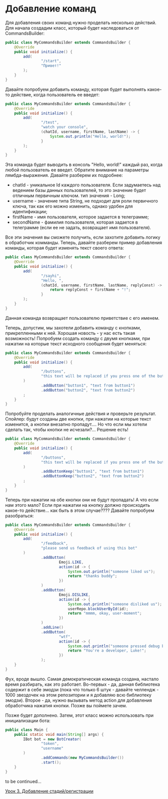 # Добавление команд

Для добавления своих команд нужно проделать несколько действий. Для начала создадим класс, который будет наследоваться от CommandsBuilder:

```java
public class MyCommandsBuilder extends CommandsBuilder {
    @Override
    public void initialize() {
        add(
                "/start", 
                "Привет!"
        );
    }
}
```

Давайте попробуем добавить команду, которая будет выполнять какое-то действие, когда пользователь ее введет:

```java
public class MyCommandsBuilder extends CommandsBuilder { 
    @Override 
    public void initialize() {
        add(
                "/test", 
                "watch your console",
                (chatId, username, firstName, lastName) -> {
                    System.out.println("Hello, world!");
                }
        );
    }
}
```

Эта команда будет выводить в консоль "Hello, world!" каждый раз, когда любой пользователь ее введет. Обратите внимание на
параметры лямбда-выражения. Давайте разберем их подробнее:

- chatId - уникальное Id каждого пользователя. Если задумаетесь над ведением базы данных пользователей, то это значение
  будет отличным первичным ключом. тип значения - Long;
- username - значение типа String, не подходит для роли первичного ключа, так как его можно изменить,
  однако удобен для идентификации;
- firstName - имя пользователя, которое задается в телеграмме;
- secondName - фамилия пользователя, которая задается в телеграмме (если ее не задать, возвращает имя пользователя).

Все эти значения вы сможете получить, если захотите добавить логику в обработчик комманды.
Теперь, давайте разберем пример добавления команды, которая будет изменять текст своего ответа:

```java
public class MyCommandsBuilder extends CommandsBuilder { 
    @Override 
    public void initialize() {
        add(
                "/sayhi", 
                "Hello, ",
                (chatId, username, firstName, lastName, replyConst) -> {
                    return replyConst + firstName + "!";
                }
        );
    }
}
```

Данная команда возвращает пользователю приветствие с его именем.

Теперь, допустим, мы захотели добавить команду с кнопками, прикрепленными к ней. Хорошая новость - у нас есть такая возможность!
Попробуем создать команду с двумя кнопками, при нажатии на которые текст исходного сообщения будет меняться:

```java
public class MyCommandsBuilder extends CommandsBuilder { 
    @Override 
    public void initialize() {
        add(
                "/buttons", 
                "this text will be replaced if you press one of the buttons"
        )
                .addButton("button1", "text from button1")
                .addButton("button2", "text from button2")
        ;
    }
}
```

Попробуйте проделать аналогичные действия и проверьте результат. Спойлер: будут созданы две кнопки,
при нажатии на которые текст изменится, а кнопки внезапно пропадут....
Но что если мы хотели сделать так, чтобы кнопки не исчезали?... Решение есть!

```java
public class MyCommandsBuilder extends CommandsBuilder { 
    @Override 
    public void initialize() {
        add(
                "/buttons", 
                "this text will be replaced if you press one of the buttons"
        )
                .addButtonKeep("button1", "text from button1")
                .addButtonKeep("button2", "text from button2")
        ;
    }
}
```

Теперь при нажатии на обе кнопки они не будут пропадать! А что если нам этого мало? Если при нажатии на кнопку должно происходить
какое-то действие... как быть в этом случае???? Давайте попробуем разобраться:

```java
public class MyCommandsBuilder extends CommandsBuilder { 
    @Override 
    public void initialize() {
        add(
                "/feedback", 
                "please send us feedback of using this bot"
        )
                .addButton(
                        Emoji.LIKE,
                        action(id -> {
                            System.out.println("someone liked us");
                            return "thanks buddy";
                        })
                )
                .addButton(
                        Emoji.DISLIKE,
                        action(id -> {
                            System.out.println("someone disliked us");
                            userRepo.blockUserById(id);
                            return "mmmm, okay, user-moment";
                        })
                )
                .addLine()
                .addButton(
                        "wtf",
                        action(id -> {
                            System.out.println("someone pressed debug button");
                            return "You're a developer, Luke!";
                        })
                );
    }
}
```

Фух, вроде вышло. Самая демократическая команда создана, настало время разбирать, как это работает. Во-первых - да,
данная библиотека содержит в себе эмодзи (пока что только 6 штук - давайте челлендж - 1000 звездочек на этом репозитории
и я добавляю всю библиотеку эмодзи). Второе - да, нужно вызывать метод action для добавления обработчика нажатия кнопки.
Позже вы поймете зачем.

Позже будет дополнено. Затем, этот класс можно использовать при инициализации бота:

```java
public class Main {
    public static void main(String[] args) {
        IBot bot = new BotCreator(
                "token",
                "username"
        )
                .addCommands(new MyCommandsBuilder())
                .start();
    }
}
```

to be continued...

[Урок 3. Добавление стадий/регистрации](tut3_registration.md)
